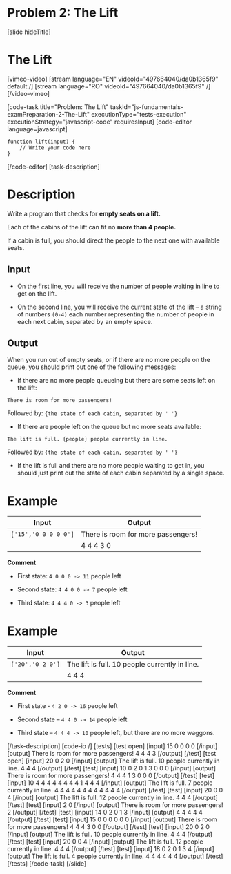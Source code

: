 # Problem 2: The Lift

[slide hideTitle]
# The Lift

[vimeo-video]
[stream language="EN" videoId="497664040/da0b1365f9" default /]
[stream language="RO" videoId="497664040/da0b1365f9"  /]
[/video-vimeo]


[code-task title="Problem: The Lift" taskId="js-fundamentals-examPreparation-2-The-Lift" executionType="tests-execution" executionStrategy="javascript-code" requiresInput]
[code-editor language=javascript]
```
function lift(input) {
	// Write your code here
}
```
[/code-editor]
[task-description]
# Description
Write a program that checks for **empty seats on a lift.**

Each of the cabins of the lift can fit no **more than 4 people.**

If a cabin is full, you should direct the people to the next one with available seats.

## Input

* On the first line, you will receive the number of people waiting in line to get on the lift.


* On the second line, you will receive the current state of the lift – a string of numbers `(0-4)` each number representing the number of people in each next cabin, separated by an empty space.


## Output

When you run out of empty seats, or if there are no more people on the queue, you should print out one of the following messages:

* If there are no more people queueing but there are some seats left on the lift:

`There is room for more passengers!`

Followed by:
`{the state of each cabin, separated by ' '}`

* If there are people left on the queue but no more seats available:

`The lift is full. {people} people currently in line.`

Followed by:
`{the state of each cabin, separated by ' '}`

* If the lift is full and there are no more people waiting to get in, you should just print out the state of each cabin separated by a single space.

# Example

| **Input** | **Output** |
| --- | --- |
|`['15','0 0 0 0 0']`| There is room for more passengers! |
||4 4 4 3 0|

**Comment**

* First state: `4 0 0 0 -> 11` people left

* Second state: `4 4 0 0 -> 7` people left

* Third state: `4 4 4 0 -> 3` people left

# Example
| **Input** | **Output** |
| --- | --- |
|`['20','0 2 0']`|The lift is full. 10 people currently in line.|
||4 4 4|

**Comment**

* First state - `4 2 0 -> 16` people left

* Second state – `4 4 0 -> 14` people left

* Third state – `4 4 4 -> 10` people left, but there are no more waggons.


[/task-description]
[code-io /]
[tests]
[test open]
[input]
15
0 0 0 0
[/input]
[output]
There is room for more passengers!
4 4 4 3
[/output]
[/test]
[test open]
[input]
20
0 2 0
[/input]
[output]
The lift is full. 10 people currently in line.
4 4 4
[/output]
[/test]
[test]
[input]
10
0 2 0 1 3 0 0 0
[/input]
[output]
There is room for more passengers!
4 4 4 1 3 0 0 0
[/output]
[/test]
[test]
[input]
10
4 4 4 4 4 4 4 4 1 4 4 4
[/input]
[output]
The lift is full. 7 people currently in line.
4 4 4 4 4 4 4 4 4 4 4 4
[/output]
[/test]
[test]
[input]
20
0 0 4
[/input]
[output]
The lift is full. 12 people currently in line.
4 4 4
[/output]
[/test]
[test]
[input]
2
0
[/input]
[output]
There is room for more passengers!
2
[/output]
[/test]
[test]
[input]
14
0 2 0 1 3
[/input]
[output]
4 4 4 4 4
[/output]
[/test]
[test]
[input]
15
0 0 0 0 0 0
[/input]
[output]
There is room for more passengers!
4 4 4 3 0 0
[/output]
[/test]
[test]
[input]
20
0 2 0
[/input]
[output]
The lift is full. 10 people currently in line.
4 4 4
[/output]
[/test]
[test]
[input]
20
0 0 4
[/input]
[output]
The lift is full. 12 people currently in line.
4 4 4
[/output]
[/test]
[test]
[input]
18
0 2 0 1 3 4
[/input]
[output]
The lift is full. 4 people currently in line.
4 4 4 4 4 4
[/output]
[/test]
[/tests]
[/code-task]
[/slide]
